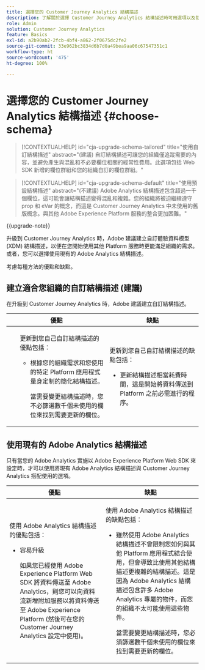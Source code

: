 ```yaml
---
title: 選擇您的 Customer Journey Analytics 結構描述
description: 了解關於選擇 Customer Journey Analytics 結構描述時可用選項以及每個選項的優缺點
role: Admin
solution: Customer Journey Analytics
feature: Basics
exl-id: a2b90ab2-2fcb-4bf4-a862-2f0675dc2fe2
source-git-commit: 33e962bc3834d6b7d0a49bea9aa06c67547351c1
workflow-type: ht
source-wordcount: '475'
ht-degree: 100%

---
```


# 選擇您的 Customer Journey Analytics 結構描述 {#choose-schema}

<!-- markdownlint-disable MD034 -->

>[!CONTEXTUALHELP]
>id="cja-upgrade-schema-tailored"
>title="使用自訂結構描述"
>abstract="(建議) 自訂結構描述可讓您的組織僅追蹤需要的內容，並避免產生與混亂和不必要欄位相關的經常性費用。此選項包括 Web SDK 新增的欄位群組和您的組織自訂的欄位群組。"

<!-- markdownlint-enable MD034 -->

<!-- markdownlint-disable MD034 -->

>[!CONTEXTUALHELP]
>id="cja-upgrade-schema-default"
>title="使用預設結構描述"
>abstract="(不建議) Adobe Analytics 結構描述包含超過一千個欄位，這可能會讓結構描述變得混亂和複雜。您的組織將被迫繼續遵守 prop 和 eVar 的概念，而這是 Customer Journey Analytics 中未使用的舊版概念。與其他 Adobe Experience Platform 服務的整合更加困難。"

<!-- markdownlint-enable MD034 -->

{{upgrade-note}}

<!-- this page exists as the "Learn more" link in the info icons for the options "I am comfortable using my Adobe Analytics schema as a basis" and "I want to use a schema tailored to my organization" -->

升級到 Customer Journey Analytics 時，Adobe 建議建立自訂體驗資料模型 (XDM) 結構描述，以便在您開始使用其他 Platform 服務時更能滿足組織的需求。或者，您可以選擇使用現有的 Adob&#x200B;&#x200B;e Analytics 結構描述。

考慮每種方法的優點和缺點。

## 建立適合您組織的自訂結構描述 (建議)

在升級到 Customer Journey Analytics 時，Adobe 建議建立自訂結構描述。

| 優點 | 缺點 |
|----------|---------|
| <ul><p>更新到您自己自訂結構描述的優點包括：</p><ul><li>根據您的組織需求和您使用的特定 Platform 應用程式量身定制的簡化結構描述。</li><p>當需要變更結構描述時，您不必篩選數千個未使用的欄位來找到需要更新的欄位。</p></ul> | <p>更新到您自己自訂結構描述的缺點包括：</p><ul><li>更新結構描述相當耗費時間，這是開始將資料傳送到 Platform 之前必需進行的程序。</li></ul> |

## 使用現有的 Adob&#x200B;&#x200B;e Analytics 結構描述

只有當您的 Adob&#x200B;&#x200B;e Analytics 實施以 Adob&#x200B;&#x200B;e Experience Platform Web SDK 來設定時，才可以使用將現有 Adob&#x200B;&#x200B;e Analytics 結構描述與 Customer Journey Analytics 搭配使用的選項。 <!-- correct? Or can you do this with an AppMeasurement implementation?-->

| 優點 | 缺點 |
|----------|---------|
| <p>使用 Adob&#x200B;&#x200B;e Analytics 結構描述的優點包括：</p><ul><li>容易升級<p>如果您已經使用 Adob&#x200B;&#x200B;e Experience Platform Web SDK 將資料傳送至 Adob&#x200B;&#x200B;e Analytics，則您可以向資料流新增附加服務以將資料傳送至 Adob&#x200B;&#x200B;e Experience Platform (然後可在您的 Customer Journey Analytics 設定中使用)。</p></li></ul> | <p>使用 Adob&#x200B;&#x200B;e Analytics 結構描述的缺點包括：</p><ul><li>雖然使用 Adob&#x200B;&#x200B;e Analytics 結構描述不會限制您如何與其他 Platform 應用程式結合使用，但會導致比使用其他結構描述更複雜的結構描述。這是因為 Adobe Analytics 結構描述包含許多 Adob&#x200B;&#x200B;e Analytics 專屬的物件，而您的組織不太可能使用這些物件。<p>當需要變更結構描述時，您必須篩選數千個未使用的欄位來找到需要更新的欄位。</p></li></ul> |




<!-- Not sure about any of this: 

If you plan to use your Adobe Analytics schema, the following steps are required:

For Adobe Analytics implementations using AppMeasurement:

1. Datastream mapping

For Adobe Analytics implementations using the Web SDK:

1. 



the upgrade steps provided by the Customer Journey Analytics Upgrade Guide.

If you want to create an XDM schema to use with Customer Journey Analytics, continue with [Create an XDM schema to use with Customer Journey Analytics](/help/getting-started/cja-upgrade/cja-upgrade-schema-create.md).


Tags: (All 3 require data prep mapping. Would need to go into the datastream and map every single field to its appropriate place in XDM. Because whenever you use the data object, it always requires mapping. If you send something in the data object and it doesn't get mapped, the it is permanently lost and can't be recovered.)

1. Shim - Intercepts and instead of sending data to a report suite, it sends it to a Data View. (Data object)

1. Russ special - convert current implementation to a Web SDK implementation - put everything in the data object. 

1. Plop entire data layer into the data object and send that to the datastream. (not documented. Might be the Web SDK docs.)

-->
